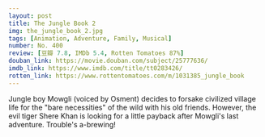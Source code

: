 ```yaml
---
layout: post 
title: The Jungle Book 2
img: the_jungle_book_2.jpg
tags: [Animation, Adventure, Family, Musical]
number: No. 400
review: [豆瓣 7.8, IMDb 5.4, Rotten Tomatoes 87%]
douban_link: https://movie.douban.com/subject/25777636/
imdb_link: https://www.imdb.com/title/tt0283426/
rotten_link: https://www.rottentomatoes.com/m/1031385_jungle_book
---
```


Jungle boy Mowgli (voiced by Osment) decides to forsake civilized village life for the "bare necessities" of the wild with his old friends. However, the evil tiger Shere Khan is looking for a little payback after Mowgli's last adventure. Trouble's a-brewing!